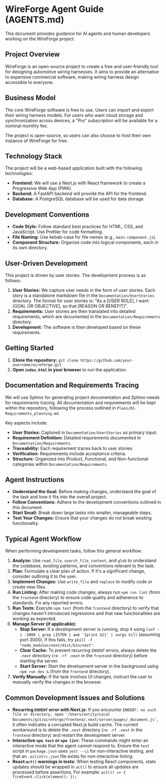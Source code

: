 # WireForge Agent Guide (AGENTS.md)

This document provides guidance for AI agents and human developers working on the WireForge project.

## Project Overview

WireForge is an open-source project to create a free and user-friendly tool for designing automotive wiring harnesses. It aims to provide an alternative to expensive commercial software, making wiring harness design accessible to everyone.

## Business Model

The core WireForge software is free to use. Users can import and export their wiring harness models. For users who want cloud storage and synchronization across devices, a "Pro" subscription will be available for a nominal monthly fee.

The project is open-source, so users can also choose to host their own instance of WireForge for free.

## Technology Stack

The project will be a web-based application built with the following technologies:

*   **Frontend:** We will use a Next.js with React framework to create a Progressive Web App (PWA).
*   **Backend:** A FastAPI backend will provide the API for the frontend.
*   **Database:** A PostgreSQL database will be used for data storage.

## Development Conventions

*   **Code Style:** Follow standard best practices for HTML, CSS, and JavaScript. Use Prettier for code formatting.
*   **File Naming:** Use kebab-case for file names (e.g., `main-component.js`).
*   **Component Structure:** Organize code into logical components, each in its own directory.

## User-Driven Development

This project is driven by user stories. The development process is as follows:

1.  **User Stories:** We capture user needs in the form of user stories. Each story is a standalone markdown file in the `Documentation/UserStories` directory. The format for user stories is: "As a [USER ROLE], I want [GOAL OR OBJECTIVE], so that [REASON OR BENEFIT]".
2.  **Requirements:** User stories are then translated into detailed requirements, which are documented in the `Documentation/Requirements` directory.
3.  **Development:** The software is then developed based on these requirements.

## Getting Started

1.  **Clone the repository:** `git clone https://github.com/your-username/wireforge.git`
2.  **Open `index.html` in your browser** to run the application.

## Documentation and Requirements Tracing

We will use Sphinx for generating project documentation and Sphinx-needs for requirements tracing. All documentation and requirements will be kept within the repository, following the process outlined in `Plans/01-Requirements_planning.md`.

Key aspects include:
*   **User Stories:** Captured in `Documentation/UserStories` as primary input.
*   **Requirement Definition:** Detailed requirements documented in `Documentation/Requirements`.
*   **Traceability:** Each requirement traces back to user stories.
*   **Verification:** Requirements include acceptance criteria.
*   **Structure:** Organized into Product, Functional, and Non-functional categories within `Documentation/Requirements`.

## Agent Instructions

*   **Understand the Goal:** Before making changes, understand the goal of the task and how it fits into the overall project.
*   **Follow Conventions:** Adhere to the development conventions outlined in this document.
*   **Start Small:** Break down large tasks into smaller, manageable steps.
*   **Test Your Changes:** Ensure that your changes do not break existing functionality.

## Typical Agent Workflow

When performing development tasks, follow this general workflow:

1.  **Analyze:** Use `read_file`, `search_file_content`, and `glob` to understand the codebase, existing patterns, and conventions relevant to the task.
2.  **Plan:** Formulate a clear plan of action. If it's a significant change, consider outlining it to the user.
3.  **Implement Changes:** Use `write_file` and `replace` to modify code or create new files.
4.  **Run Linting:** After making code changes, always run `npm run lint` (from the `frontend` directory) to ensure code quality and adherence to standards. Fix any reported errors.
5.  **Run Tests:** Execute `npm test` (from the `frontend` directory) to verify that changes haven't introduced regressions and that new functionalities are working as expected.
6.  **Manage Server (if applicable):**
    *   **Stop Server:** If a development server is running, stop it using `lsof -i :3000 | grep LISTEN | awk '{print $2}' | xargs kill` (assuming port 3000). If this fails, try `pkill -f "node_modules/next/dist/bin/next"`.
    *   **Clear Cache:** To prevent recurring `ENOENT` errors, always delete the `.next` directory (`rm -rf .next` in the `frontend` directory) before starting the server.
    *   **Start Server:** Start the development server in the background using `npm run dev &` (from the `frontend` directory).
7.  **Verify Manually:** If the task involves UI changes, instruct the user to manually verify the changes in the browser.

## Common Development Issues and Solutions

*   **Recurring `ENOENT` error with Next.js:** If you encounter `ENOENT: no such file or directory, open '/Users/entity/Local Documents/git/wireforge/frontend/.next/server/pages/_document.js'`, it often indicates a corrupted Next.js build cache. The current workaround is to delete the `.next` directory (`rm -rf .next` in the `frontend` directory) and restart the development server.
*   **Interactive `npm test` or `npm lint`:** These commands might enter an interactive mode that the agent cannot respond to. Ensure the `test` script in `package.json` uses `jest --ci` for non-interactive testing, and that an `.eslintrc.json` file exists for non-interactive linting.
*   **React `act()` warnings in tests:** When testing React components, state updates should be wrapped in `act()` to ensure all updates are processed before assertions. For example: `act(() => { fireEvent.click(element); });`
